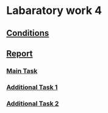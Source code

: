 # Labaratory work 4

## [Conditions](https://github.com/999ashu/Simulated-Annealing/blob/main/conditions.pdf)

## [Report](https://github.com/999ashu/Simulated-Annealing/blob/main/report.pdf)


### [Main Task](https://github.com/999ashu/Simulated-Annealing/blob/main/notebooks/Simulated-Annealing.ipynb)

### [Additional Task 1](https://github.com/999ashu/Simulated-Annealing/blob/main/notebooks/CMA_ES.ipynb)

### [Additional Task 2](https://github.com/999ashu/Simulated-Annealing/blob/main/notebooks/GA_OneMax.ipynb)

